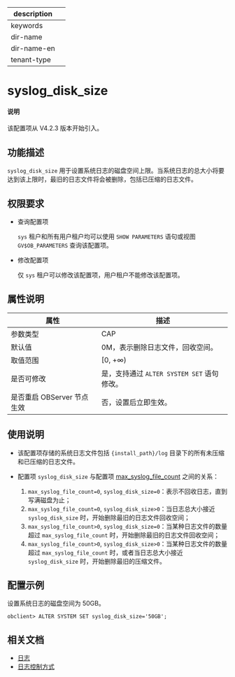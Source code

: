 |description||
|---|---|
|keywords||
|dir-name||
|dir-name-en||
|tenant-type||

# syslog_disk_size

<main id="notice" type='explain'>
  <h4>说明</h4>
  <p>该配置项从 V4.2.3 版本开始引入。</p>
</main>

## 功能描述

`syslog_disk_size` 用于设置系统日志的磁盘空间上限。当系统日志的总大小将要达到该上限时，最旧的日志文件将会被删除，包括已压缩的日志文件。

## 权限要求

* 查询配置项

  `sys` 租户和所有用户租户均可以使用 `SHOW PARAMETERS` 语句或视图 `GV$OB_PARAMETERS` 查询该配置项。

* 修改配置项

  仅 `sys` 租户可以修改该配置项，用户租户不能修改该配置项。

## 属性说明

| **属性** | **描述** |
| -------- | -------- |
| 参数类型   | CAP |
| 默认值     | 0M，表示删除日志文件，回收空间。 |
| 取值范围   |[0, +∞)|
| 是否可修改 | 是，支持通过 `ALTER SYSTEM SET` 语句修改。|
| 是否重启 OBServer 节点生效 | 否，设置后立即生效。  |

## 使用说明

* 该配置项存储的系统日志文件包括 `{install_path}/log` 目录下的所有未压缩和已压缩的日志文件。

* 配置项 `syslog_disk_size` 与配置项 [max_syslog_file_count](13600.max_syslog_file_count.md) 之间的关系：

    1. `max_syslog_file_count=0`, `syslog_disk_size=0`：表示不回收日志，直到写满磁盘为止；
    2. `max_syslog_file_count=0`, `syslog_disk_size>0`：当日志总大小接近 `syslog_disk_size` 时，开始删除最旧的日志文件回收空间；
    3. `max_syslog_file_count>0`, `syslog_disk_size=0`：当某种日志文件的数量超过 `max_syslog_file_count` 时，开始删除最旧的日志文件回收空间；
    4. `max_syslog_file_count>0`, `syslog_disk_size>0`：当某种日志文件的数量超过 `max_syslog_file_count` 时，或者当日志总大小接近 `syslog_disk_size` 时，开始删除最旧的压缩文件。

## 配置示例

设置系统日志的磁盘空间为 50GB。

```shell
obclient> ALTER SYSTEM SET syslog_disk_size='50GB';
```

## 相关文档

* [日志](../../../../700.reference/100.oceanbase-database-concepts/1200.observer-node-architecture/400.log.md)
* [日志控制方式](../../../../600.manage/800.logging/400.log-control.md)
